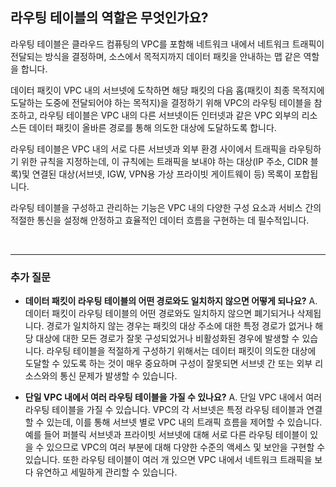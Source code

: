## **라우팅 테이블의 역할은 무엇인가요?**

라우팅 테이블은 클라우드 컴퓨팅의 VPC를 포함해 네트워크 내에서 네트워크 트래픽이 전달되는 방식을 결정하며, 소스에서 목적지까지 데이터 패킷을 안내하는 맵 같은 역할을 합니다. 

데이터 패킷이 VPC 내의 서브넷에 도착하면 해당 패킷의 다음 홉(패킷이 최종 목적지에 도달하는 도중에 전달되어야 하는 목적지)을 결정하기 위해 VPC의 라우팅 테이블을 참조하고, 라우팅 테이블은 VPC 내의 다른 서브넷이든 인터넷과 같은 VPC 외부의 리소스든 데이터 패킷이 올바른 경로를 통해 의도한 대상에 도달하도록 합니다.

라우팅 테이블은 VPC 내의 서로 다른 서브넷과 외부 환경 사이에서 트래픽을 라우팅하기 위한 규칙을 지정하는데, 이 규칙에는 트래픽을 보내야 하는 대상(IP 주소, CIDR 블록)및 연결된 대상(서브넷, IGW, VPN용 가상 프라이빗 게이트웨이 등) 목록이 포합됩니다. 

라우팅 테이블을 구성하고 관리하는 기능은 VPC 내의 다양한 구성 요소과 서비스 간의 적절한 통신을 설정해 안정하고 효율적인 데이터 흐름을 구현하는 데 필수적입니다.

<br>

---
### **추가 질문**

- **데이터 패킷이 라우팅 테이블의 어떤 경로와도 일치하지 않으면 어떻게 되나요?**
    A. 데이터 패킷이 라우팅 테이블의 어떤 경로와도 일치하지 않으면 폐기되거나 삭제됩니다. 경로가 일치하지 않는 경우는 패킷의 대상 주소에 대한 특정 경로가 없거나 해당 대상에 대한 모든 경로가 잘못 구성되었거나 비활성화된 경우에 발생할 수 있습니다. 라우팅 테이블을 적절하게 구성하기 위해서는 데이터 패킷이 의도한 대상에 도달할 수 있도록 하는 것이 매우 중요하며 구성이 잘못되면 서브넷 간 또는 외부 리소스와의 통신 문제가 발생할 수 있습니다.

- **단일 VPC 내에서 여러 라우팅 테이블을 가질 수 있나요?**
    A. 단일 VPC 내에서 여러 라우팅 테이블을 가질 수 있습니다. VPC의 각 서브넷은 특정 라우팅 테이블과 연결할 수 있는데, 이를 통해 서브넷 별로 VPC 내의 트래픽 흐름을 제어할 수 있습니다. 예를 들어 퍼블릭 서브넷과 프라이빗 서브넷에 대해 서로 다른 라우팅 테이블이 있을 수 있으므로 VPC의 여러 부분에 대해 다양한 수준의 액세스 및 보안을 구현할 수 있습니다. 또한 라우팅 테이블이 여러 개 있으면 VPC 내에서 네트워크 트래픽을 보다 유연하고 세밀하게 관리할 수 있습니다. 